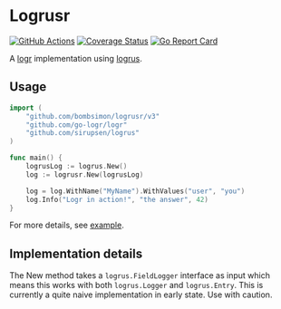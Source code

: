 # Logrusr

[![GitHub Actions](https://github.com/bombsimon/logrusr/actions/workflows/go.yml/badge.svg)](https://github.com/bombsimon/logrusr/actions/workflows/go.yml)
[![Coverage Status](https://coveralls.io/repos/github/bombsimon/logrusr/badge.svg?branch=main)](https://coveralls.io/github/bombsimon/logrusr?branch=main)
[![Go Report Card](https://goreportcard.com/badge/github.com/bombsimon/logrusr)](https://goreportcard.com/report/github.com/bombsimon/logrusr)

A [logr](https://github.com/go-logr/logr) implementation using
[logrus](https://github.com/sirupsen/logrus).

## Usage

```go
import (
    "github.com/bombsimon/logrusr/v3"
    "github.com/go-logr/logr"
    "github.com/sirupsen/logrus"
)

func main() {
    logrusLog := logrus.New()
    log := logrusr.New(logrusLog)

    log = log.WithName("MyName").WithValues("user", "you")
    log.Info("Logr in action!", "the answer", 42)
}
```

For more details, see [example](example/main.go).

## Implementation details

The New method takes a `logrus.FieldLogger` interface as input which means
this works with both `logrus.Logger` and `logrus.Entry`. This is currently a
quite naive implementation in early state. Use with caution.
